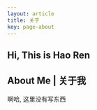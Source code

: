 ```yaml
---
layout: article
title: 关于
key: page-about
---
```


## Hi, This is Hao Ren

<!--more-->

## About Me | 关于我

啊哈, 这里没有写东西